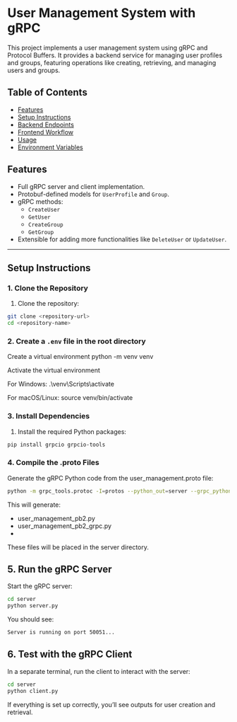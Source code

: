 # User Management System with gRPC

This project implements a user management system using gRPC and Protocol Buffers. It provides a backend service for managing user profiles and groups, featuring operations like creating, retrieving, and managing users and groups.

## Table of Contents
* [Features](#features)
* [Setup Instructions](#setup-instructions)
* [Backend Endpoints](#backend-endpoints)
* [Frontend Workflow](#frontend-workflow)
* [Usage](#usage)
* [Environment Variables](#environment-variables)

## Features
- Full gRPC server and client implementation.
- Protobuf-defined models for `UserProfile` and `Group`.
- gRPC methods:
  - `CreateUser`
  - `GetUser`
  - `CreateGroup`
  - `GetGroup`
- Extensible for adding more functionalities like `DeleteUser` or `UpdateUser`.

---

## Setup Instructions

### 1. Clone the Repository
1. Clone the repository:
```bash
git clone <repository-url>
cd <repository-name>
```

### 2. Create a `.env` file in the root directory 
Create a virtual environment
python -m venv venv

Activate the virtual environment

For Windows:
.\venv\Scripts\activate

For macOS/Linux:
source venv/bin/activate

### 3. Install Dependencies

1. Install the required Python packages:
```bash
pip install grpcio grpcio-tools
```
### 4. Compile the .proto Files
Generate the gRPC Python code from the user_management.proto file:
```bash
python -m grpc_tools.protoc -I=protos --python_out=server --grpc_python_out=server protos/user_management.proto
```
This will generate:

- user_management_pb2.py
- user_management_pb2_grpc.py
- 
These files will be placed in the server directory.

## 5. Run the gRPC Server
Start the gRPC server:
```bash
cd server
python server.py
```
You should see:
```bash
Server is running on port 50051...
```

## 6. Test with the gRPC Client
In a separate terminal, run the client to interact with the server:
```bash
cd server
python client.py
```
If everything is set up correctly, you’ll see outputs for user creation and retrieval.

